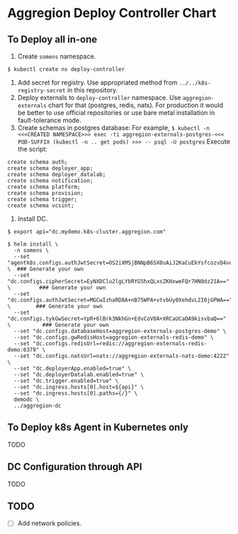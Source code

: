 # Aggregion Deploy Controller Chart

## To Deploy all in-one

1. Create `somens` namespace.
```
$ kubectl create ns deploy-controller
```
1. Add secret for registry. Use appropriated method from `../../k8s-registry-secret` in this repository.
1. Deploy externals to `deploy-controller` namespace. Use `aggregion-externals` chart for that (postgres, redis, nats).
   For production it would be better to use official repositories or use bare metal installation in fault-tolerance mode.
1. Create schemas in postgres database:
For example,
```$ kubectl -n <<<CREATED NAMESPACE>>> exec -ti aggregion-externals-postgres-<<< POD-SUFFIX (kubectl -n .. get pods) >>> -- psql -U postgres```
Execute the script:
```
create schema auth;
create schema deployer_app;
create schema deployer_datalab;
create schema notification;
create schema platform;
create schema provision;
create schema trigger;
create schema vcsint;
```
1. Install DC.
```
$ export api="dc.mydemo.k8s-cluster.aggregion.com"

$ helm install \
  -n somens \
  --set "agentk8s.configs.authJwtSecret=OS2iXMSjBNNpB6SX0uAiJ2KaCuEkYsfcozvD4vq8KA==" \  ### Generate your own
  --set "dc.configs.cipherSecret=EyNXDClu2lgLYbRYG5hxQLxsZKHxweFQr7HN0dz21A==" \         ### Generate your own
  --set "dc.configs.authJwtSecret=MGCwIzhaRD8A+nB75WPA+vtvbUy0XehdvL2I0jGPWA==" \        ### Generate your own
  --set "dc.configs.tykGwSecret=YpR+6lBrk3NkhGn+EdvCoVOA+XRCaUCaOA9kisvbaQ==" \          ### Generate your own
  --set "dc.configs.databaseHost=aggregion-externals-postgres-demo" \
  --set "dc.configs.gwRedisHost=aggregion-externals-redis-demo" \
  --set "dc.configs.redisUrl=redis://aggregion-externals-redis-demo:6379" \
  --set "dc.configs.natsUrl=nats://aggregion-externals-nats-demo:4222" \
  --set "dc.deployerApp.enabled=true" \
  --set "dc.deployerDatalab.enabled=true" \
  --set "dc.trigger.enabled=true" \
  --set "dc.ingress.hosts[0].host=${api}" \
  --set "dc.ingress.hosts[0].paths={/}" \
  demodc \
  ../aggregion-dc
```


## To Deploy k8s Agent in Kubernetes only

TODO


## DC Configuration through API

TODO


## TODO

- [ ] Add network policies.
